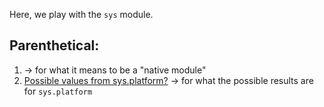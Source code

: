 Here, we play with the `sys` module.

## Parenthetical:

1. []() -> for what it means to be a "native module"
2. [Possible values from sys.platform?](https://stackoverflow.com/a/13874620) -> for what the possible results are for `sys.platform`